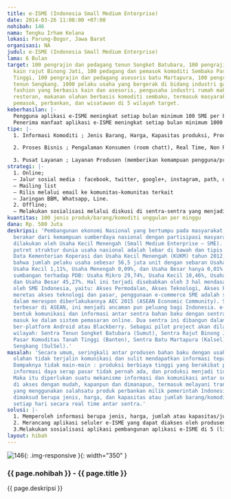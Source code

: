 ```yaml
---
title: e-ISME (Indonesia Small Medium Enterprise)
date: 2014-03-26 11:08:00 +07:00
nohibah: 146
nama: Tengku Irham Kelana
lokasi: Parung-Bogor, Jawa Barat
organisasi: NA
judul: e-ISME (Indonesia Small Medium Enterprise)
lama: 6 Bulan
target: 100 pengrajin dan pedagang tenun Songket Batubara, 100 pengrajin dan pedagang
  kain rajut Binong Jati, 100 pedagang dan pemasok komoditi Sembako Paskomnas Tanah
  Tinggi, 100 pengrajin dan pedagang asesoris batu Martapura, 100 pengrajin dan pedagang
  tenun Sengkang. 1000 pelaku usaha yang bergerak di bidang industri garment, konveksi,
  fashion yang berbasis kain dan asesoris, pengusaha industri rumah makan, hotel dan
  restoran, makanan olahan berbasis komoditi sembako, termasuk masyarakat umum, pedagang,
  pemasok, perbankan, dan wisatawan di 5 wilayah target.
keberhasilan: |-
  Pengguna aplikasi e-ISME meningkat setiap bulan minimum 100 SME per bulan
  Penerima manfaat aplikasi e-ISME meningkat setiap bulan minimum 1000 orang per bulan
tipe: |-
  1. Informasi Komoditi ; Jenis Barang, Harga, Kapasitas produksi, Produsen, Pembayaran

  2. Proses Bisnis ; Pengalaman Konsumen (room chatt), Real Time, Non Real Time, Networking, Persamaan Partisipatif.

  3. Pusat Layanan ; Layanan Produsen (memberikan kemampuan pengguna/produsen menciptakan paket komoditinya sendiri), Layanan Konsumen (otomasi peralatan/tools dan self service siystem), Layanan Pembayaran (pilihan pembayaran sendiri)
strategi: |-
  1. Online;
  – Jalur sosial media : facebook, twitter, google+, instagram, path, dll.
  – Mailing list
  – Rilis melalui email ke komunitas-komunitas terkait
  – Jaringan BBM, Whatsapp, Line.
  2. Offline;
  – Melakukan sosialisasi melalui diskusi di sentra-sentra yang menjadi Pilot Project e-ISME
kuantitas: 100 jenis produk/barang/komoditi unggulan per minggu
dana: Rp. 500 Juta
deskripsi: 'Pembangunan ekonomi Nasional yang bertumpu pada masyarakat, seharusnya
  berakar dari kemampuan sumberdaya nasional dengan partisipasi masyarakat luas yang
  dilakukan oleh Usaha Kecil Menengah (Small Medium Enterprise – SME). Pada saat ini
  potret struktur dunia usaha nasional adalah lebar di bawah dan tipis di atasnya.
  Data Kementerian Koperasi dan Usaha Kecil Menengah (KUKM) tahun 2012, menunjukkan
  bahwa jumlah pelaku usaha sebesar 56,5 juta unit dengan sebaran Usaha Mikro 98,79%,
  Usaha Kecil 1,11%, Usaha Menengah 0,09%, dan Usaha Besar hanya 0,01%. Dari sisi
  sumbangan terhadap PDB: Usaha Mikro 29,74%, Usaha Kecil 10,46%, Usaha Menengah 14,53%,
  dan Usaha Besar 45,27%. Hal ini terjadi disebabkan oleh 3 hal mendasar yang dihadapi
  oleh SME Indonesia, yaitu: Akses Permodalan, Akses Teknologi, Akses Pasar. Untuk
  meretas akses teknologi dan pasar, penggunaan e-commerce SME adalah solusi, termasuk
  dalam merespon diberlakukannya AEC 2015 (ASEAN Economic Community). Sebagai pasar
  terbesar di ASEAN, ini menjadi ancaman pun peluang bagi Indonesia. e-ISME adalah
  bentuk komunikasi dan informasi antar sentra bahan baku dengan sentra produksi untuk
  masuk ke dalam sistem pemasaran online. Dua sentra ini dibangun dalam satu aplikasi
  ber-platform Android atau Blackberry. Sebagai pilot project akan dilakukan di 5
  wilayah: Sentra Tenun Songket Batubara (Sumut), Sentra Rajut Binong Jati (Jabar),
  Pasar Komoditas Tanah Tinggi (Banten), Sentra Batu Martapura (Kalsel), Sentra Tenun
  Sengkang (SulSel).'
masalah: 'Secara umum, seringkali antar produsen bahan baku dengan usaha produksi
  olahan tidak terjalin komunikasi dan sulit mendapatkan informasi tepat sasaran.
  Dampaknya tidak main-main : produksi berbiaya tinggi yang berakibat pada daya saing,
  informasi daya serap pasar tidak pernah ada, dan produksi menjadi tidak stabil.
  Maka itu diperlukan suatu mekanisme informasi dan komunikasi antar sentra yang dapat
  di akses dengan mudah, kapanpun dan dimanapun, termasuk melayani transaksi pembayaran
  yang menggunakan salahsatu produk perbankan milik pemerintah Indonesia. Informasi
  dimaksud berupa jenis, harga, dan kapasitas atau jumlah barang/komoditi yang tersedia
  setiap hari secara real time antar sentra.'
solusi: |-
  1. Memperoleh informasi berupa jenis, harga, jumlah atau kapasitas/jumlah produksi barang/komoditi di 5 (lima) sentra Pilot Project, melalui jaringan Lembaga Pengembangan Bisnis (LPB) atau Business Developing Service Provider (BDS-P) di 5 (lima) wilayah Pilot Project.
  2. Merancang aplikasi seluler e-ISME yang dapat diakses oleh produsen, pemasok dan konsumen untuk memperoleh informasi produk bahan baku, produk olahan, produk jadi yang berkualitas dan tepat sasaran.
  3.Melakukan sosialisasi aplikasi pembangunan aplikasi e-ISME di 5 (lima) sentra wilayah Pilot Project.
layout: hibah
---
```


![146](/static/img/hibahcms/146.png){: .img-responsive }{: width="350" }

### {{ page.nohibah }} - {{ page.title }}

{{ page.deskripsi }}
